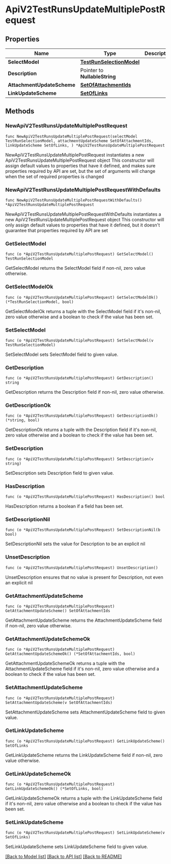 # ApiV2TestRunsUpdateMultiplePostRequest

## Properties

Name | Type | Description | Notes
------------ | ------------- | ------------- | -------------
**SelectModel** | [**TestRunSelectionModel**](TestRunSelectionModel.md) |  | 
**Description** | Pointer to **NullableString** |  | [optional] 
**AttachmentUpdateScheme** | [**SetOfAttachmentIds**](SetOfAttachmentIds.md) |  | 
**LinkUpdateScheme** | [**SetOfLinks**](SetOfLinks.md) |  | 

## Methods

### NewApiV2TestRunsUpdateMultiplePostRequest

`func NewApiV2TestRunsUpdateMultiplePostRequest(selectModel TestRunSelectionModel, attachmentUpdateScheme SetOfAttachmentIds, linkUpdateScheme SetOfLinks, ) *ApiV2TestRunsUpdateMultiplePostRequest`

NewApiV2TestRunsUpdateMultiplePostRequest instantiates a new ApiV2TestRunsUpdateMultiplePostRequest object
This constructor will assign default values to properties that have it defined,
and makes sure properties required by API are set, but the set of arguments
will change when the set of required properties is changed

### NewApiV2TestRunsUpdateMultiplePostRequestWithDefaults

`func NewApiV2TestRunsUpdateMultiplePostRequestWithDefaults() *ApiV2TestRunsUpdateMultiplePostRequest`

NewApiV2TestRunsUpdateMultiplePostRequestWithDefaults instantiates a new ApiV2TestRunsUpdateMultiplePostRequest object
This constructor will only assign default values to properties that have it defined,
but it doesn't guarantee that properties required by API are set

### GetSelectModel

`func (o *ApiV2TestRunsUpdateMultiplePostRequest) GetSelectModel() TestRunSelectionModel`

GetSelectModel returns the SelectModel field if non-nil, zero value otherwise.

### GetSelectModelOk

`func (o *ApiV2TestRunsUpdateMultiplePostRequest) GetSelectModelOk() (*TestRunSelectionModel, bool)`

GetSelectModelOk returns a tuple with the SelectModel field if it's non-nil, zero value otherwise
and a boolean to check if the value has been set.

### SetSelectModel

`func (o *ApiV2TestRunsUpdateMultiplePostRequest) SetSelectModel(v TestRunSelectionModel)`

SetSelectModel sets SelectModel field to given value.


### GetDescription

`func (o *ApiV2TestRunsUpdateMultiplePostRequest) GetDescription() string`

GetDescription returns the Description field if non-nil, zero value otherwise.

### GetDescriptionOk

`func (o *ApiV2TestRunsUpdateMultiplePostRequest) GetDescriptionOk() (*string, bool)`

GetDescriptionOk returns a tuple with the Description field if it's non-nil, zero value otherwise
and a boolean to check if the value has been set.

### SetDescription

`func (o *ApiV2TestRunsUpdateMultiplePostRequest) SetDescription(v string)`

SetDescription sets Description field to given value.

### HasDescription

`func (o *ApiV2TestRunsUpdateMultiplePostRequest) HasDescription() bool`

HasDescription returns a boolean if a field has been set.

### SetDescriptionNil

`func (o *ApiV2TestRunsUpdateMultiplePostRequest) SetDescriptionNil(b bool)`

 SetDescriptionNil sets the value for Description to be an explicit nil

### UnsetDescription
`func (o *ApiV2TestRunsUpdateMultiplePostRequest) UnsetDescription()`

UnsetDescription ensures that no value is present for Description, not even an explicit nil
### GetAttachmentUpdateScheme

`func (o *ApiV2TestRunsUpdateMultiplePostRequest) GetAttachmentUpdateScheme() SetOfAttachmentIds`

GetAttachmentUpdateScheme returns the AttachmentUpdateScheme field if non-nil, zero value otherwise.

### GetAttachmentUpdateSchemeOk

`func (o *ApiV2TestRunsUpdateMultiplePostRequest) GetAttachmentUpdateSchemeOk() (*SetOfAttachmentIds, bool)`

GetAttachmentUpdateSchemeOk returns a tuple with the AttachmentUpdateScheme field if it's non-nil, zero value otherwise
and a boolean to check if the value has been set.

### SetAttachmentUpdateScheme

`func (o *ApiV2TestRunsUpdateMultiplePostRequest) SetAttachmentUpdateScheme(v SetOfAttachmentIds)`

SetAttachmentUpdateScheme sets AttachmentUpdateScheme field to given value.


### GetLinkUpdateScheme

`func (o *ApiV2TestRunsUpdateMultiplePostRequest) GetLinkUpdateScheme() SetOfLinks`

GetLinkUpdateScheme returns the LinkUpdateScheme field if non-nil, zero value otherwise.

### GetLinkUpdateSchemeOk

`func (o *ApiV2TestRunsUpdateMultiplePostRequest) GetLinkUpdateSchemeOk() (*SetOfLinks, bool)`

GetLinkUpdateSchemeOk returns a tuple with the LinkUpdateScheme field if it's non-nil, zero value otherwise
and a boolean to check if the value has been set.

### SetLinkUpdateScheme

`func (o *ApiV2TestRunsUpdateMultiplePostRequest) SetLinkUpdateScheme(v SetOfLinks)`

SetLinkUpdateScheme sets LinkUpdateScheme field to given value.



[[Back to Model list]](../README.md#documentation-for-models) [[Back to API list]](../README.md#documentation-for-api-endpoints) [[Back to README]](../README.md)


